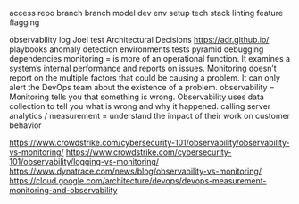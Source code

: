 
access
repo
branch
branch model
dev env setup
tech stack
linting
feature flagging

observability
log
Joel test
Architectural Decisions https://adr.github.io/
playbooks
anomaly detection
environments
tests pyramid
debugging
dependencies
monitoring = is more of an operational function. It examines a system’s internal performance and reports on issues. Monitoring doesn’t report on the multiple factors that could be causing a problem. It can only alert the DevOps team about the existence of a problem.
observability = Monitoring tells you that something is wrong. Observability uses data collection to tell you what is wrong and why it happened.
calling server
analytics / measurement = understand the impact of their work on customer behavior

https://www.crowdstrike.com/cybersecurity-101/observability/observability-vs-monitoring/
https://www.crowdstrike.com/cybersecurity-101/observability/logging-vs-monitoring/
https://www.dynatrace.com/news/blog/observability-vs-monitoring/
https://cloud.google.com/architecture/devops/devops-measurement-monitoring-and-observability

